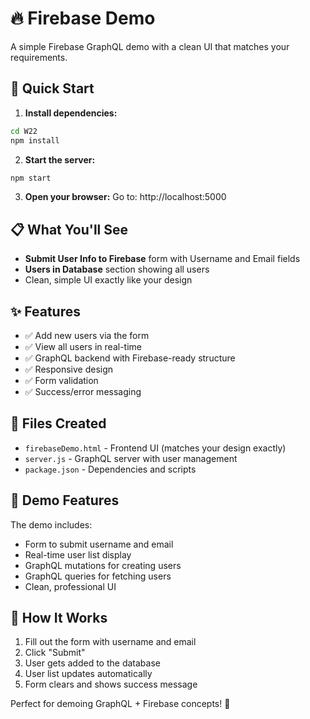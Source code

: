 # 🔥 Firebase Demo

A simple Firebase GraphQL demo with a clean UI that matches your requirements.

## 🚀 Quick Start

1. **Install dependencies:**
```bash
cd W22
npm install
```

2. **Start the server:**
```bash
npm start
```

3. **Open your browser:**
Go to: http://localhost:5000

## 📋 What You'll See

- **Submit User Info to Firebase** form with Username and Email fields
- **Users in Database** section showing all users
- Clean, simple UI exactly like your design

## ✨ Features

- ✅ Add new users via the form
- ✅ View all users in real-time
- ✅ GraphQL backend with Firebase-ready structure
- ✅ Responsive design
- ✅ Form validation
- ✅ Success/error messaging

## 🔧 Files Created

- `firebaseDemo.html` - Frontend UI (matches your design exactly)
- `server.js` - GraphQL server with user management
- `package.json` - Dependencies and scripts

## 🎯 Demo Features

The demo includes:
- Form to submit username and email
- Real-time user list display
- GraphQL mutations for creating users
- GraphQL queries for fetching users
- Clean, professional UI

## 🔄 How It Works

1. Fill out the form with username and email
2. Click "Submit" 
3. User gets added to the database
4. User list updates automatically
5. Form clears and shows success message

Perfect for demoing GraphQL + Firebase concepts! 🎉 